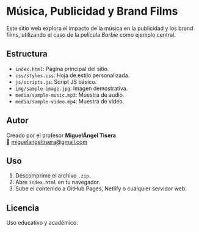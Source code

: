 # Música, Publicidad y Brand Films

Este sitio web explora el impacto de la música en la publicidad y los brand films, utilizando el caso de la película *Barbie* como ejemplo central.

## Estructura

- `index.html`: Página principal del sitio.
- `css/styles.css`: Hoja de estilo personalizada.
- `js/scripts.js`: Script JS básico.
- `img/sample-image.jpg`: Imagen demostrativa.
- `media/sample-music.mp3`: Muestra de audio.
- `media/sample-video.mp4`: Muestra de video.

## Autor

Creado por el profesor **MiguelÁngel Tisera**  
📧 [miguelangeltisera@gmail.com](mailto:miguelangeltisera@gmail.com)

## Uso

1. Descomprime el archivo `.zip`.
2. Abre `index.html` en tu navegador.
3. Sube el contenido a GitHub Pages, Netlify o cualquier servidor web.

## Licencia

Uso educativo y académico.
